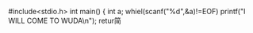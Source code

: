 
#include<stdio.h>
int main()
{
int a;
whiel(scanf("%d",&a)!=EOF)
printf("I WILL COME TO WUDA\n");
retur简
